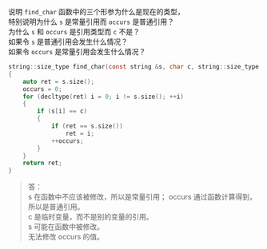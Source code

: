 说明 `find_char` 函数中的三个形参为什么是现在的类型，  
特别说明为什么 `s` 是常量引用而 `occurs` 是普通引用？  
为什么 `s` 和 `occurs` 是引用类型而 `c` 不是？  
如果令 `s` 是普通引用会发生什么情况？  
如果令 `occurs` 是常量引用会发生什么情况？

```c
string::size_type find_char(const string &s, char c, string::size_type &occurs)
{
    auto ret = s.size();
    occurs = 0;
    for (decltype(ret) i = 0; i != s.size(); ++i)
    {
        if (s[i] == c)
        {
            if (ret == s.size())
                ret = i;
            ++occurs;
        }
    }
    return ret;
}
```

> 答：  
> s 在函数中不应该被修改，所以是常量引用； occurs 通过函数计算得到，所以是普通引用。  
> c 是临时变量，而不是别的变量的引用。  
> s 可能在函数中被修改。  
> 无法修改 occurs 的值。
